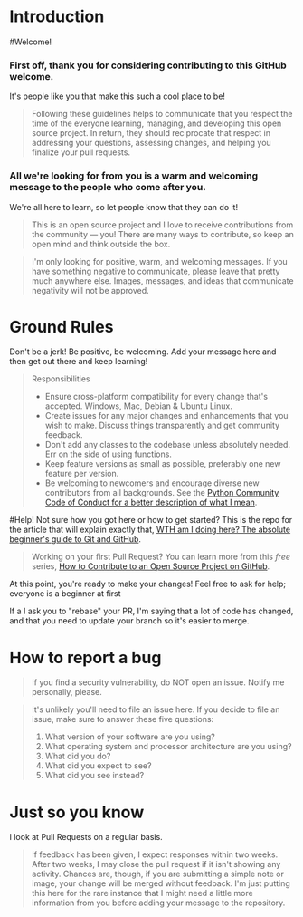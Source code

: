 # Introduction


#Welcome!

### First off, thank you for considering contributing to this GitHub welcome. 
It's people like you that make this such a cool place to be!

>Following these guidelines helps to communicate that you respect the time of the everyone learning, managing, and developing this open source project. In return, they should reciprocate that respect in addressing your questions, assessing changes, and helping you finalize your pull requests.

### All we're looking for from you is a warm and welcoming message to the people who come after you. 
We're all here to learn, so let people know that they can do it!

> This is an open source project and I love to receive contributions from the community — you! There are many ways to contribute, so keep an open mind and think outside the box.

>I'm only looking for positive, warm, and welcoming messages. If you have something negative to communicate, please leave that pretty much anywhere else. Images, messages, and ideas that communicate negativity will not be approved.


# Ground Rules
Don't be a jerk! Be positive, be welcoming. Add your message here and then get out there and keep learning!

> Responsibilities
> * Ensure cross-platform compatibility for every change that's accepted. Windows, Mac, Debian & Ubuntu Linux.
> * Create issues for any major changes and enhancements that you wish to make. Discuss things transparently and get community feedback.
> * Don't add any classes to the codebase unless absolutely needed. Err on the side of using functions.
> * Keep feature versions as small as possible, preferably one new feature per version.
> * Be welcoming to newcomers and encourage diverse new contributors from all backgrounds. See the [Python Community Code of Conduct for a better description of what I mean](https://www.python.org/psf/codeofconduct/).

#Help!
Not sure how you got here or how to get started? This is the repo for the article that will explain exactly that, [WTH am I doing here? The absolute beginner's guide to Git and GitHub](https://).

> Working on your first Pull Request? You can learn more from this *free* series, [How to Contribute to an Open Source Project on GitHub](https://egghead.io/series/how-to-contribute-to-an-open-source-project-on-github).


At this point, you're ready to make your changes! Feel free to ask for help; everyone is a beginner at first 

If a I ask you to "rebase" your PR, I'm saying that a lot of code has changed, and that you need to update your branch so it's easier to merge.

# How to report a bug

> If you find a security vulnerability, do NOT open an issue. Notify me personally, please.

>It's unlikely you'll need to file an issue here. If you decide to file an issue, make sure to answer these five questions:
>
> 1. What version of your software are you using?
> 2. What operating system and processor architecture are you using?
> 3. What did you do?
> 4. What did you expect to see?
> 5. What did you see instead?

# Just so you know
I look at Pull Requests on a regular basis. 
> If feedback has been given, I expect responses within two weeks. After two weeks, I may close the pull request if it isn't showing any activity. Chances are, though, if you are submitting a simple note or image, your change will be merged without feedback. I'm just putting this here for the rare instance that I might need a little more information from you before adding your message to the repository.

